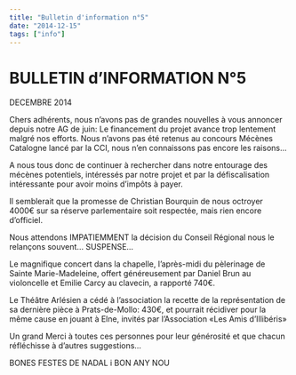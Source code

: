```yaml
---
title: "Bulletin d'information n°5"
date: "2014-12-15"
tags: ["info"]
---
```


# BULLETIN d’INFORMATION N°5

DECEMBRE 2014

Chers adhérents, nous n’avons pas de grandes nouvelles à vous annoncer depuis notre AG de juin:
Le financement du projet avance trop lentement malgré nos efforts.
Nous n’avons pas été retenus au concours Mécènes Catalogne lancé par la CCI, nous n’en connaissons pas encore les raisons…

A nous tous donc de continuer à rechercher dans notre entourage des mécènes potentiels, intéressés par notre projet et par la défiscalisation intéressante pour avoir moins d’impôts à payer.

Il semblerait que la promesse de Christian Bourquin de nous octroyer 4000€ sur sa réserve parlementaire soit respectée, mais rien encore d’officiel.

Nous attendons IMPATIEMMENT la décision du Conseil Régional nous le relançons souvent… SUSPENSE…

Le magnifique concert dans la chapelle, l’après-midi du pèlerinage de Sainte Marie-Madeleine, offert généreusement par Daniel Brun au violoncelle et Emilie Carcy au clavecin, a rapporté 740€.

Le Théâtre Arlésien a cédé à l’association la recette de la représentation de sa dernière pièce à Prats-de-Mollo: 430€, et pourrait récidiver pour la même cause en jouant à Elne, invités par l’Association «Les Amis d’Illibéris»

Un grand Merci à toutes ces personnes pour leur générosité et que chacun réfléchisse à d’autres suggestions…

BONES FESTES DE NADAL i BON ANY NOU
